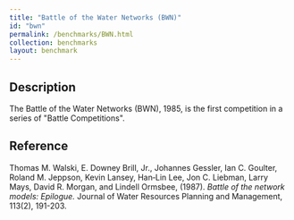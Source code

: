 ```yaml
---
title: "Battle of the Water Networks (BWN)"
id: "bwn"
permalink: /benchmarks/BWN.html
collection: benchmarks
layout: benchmark
---
```


## Description

The Battle of the Water Networks (BWN), 1985, is the first competition in a series of
"Battle Competitions".


## Reference

Thomas M. Walski, E. Downey Brill, Jr., Johannes Gessler, Ian C. Goulter, Roland M. Jeppson,
Kevin Lansey, Han‐Lin Lee, Jon C. Liebman, Larry Mays, David R. Morgan,
and Lindell Ormsbee, (1987).
*Battle of the network models: Epilogue.*
Journal of Water Resources Planning and Management, 113(2), 191-203.